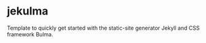 # jekulma

Template to quickly get started with the static-site generator Jekyll and CSS framework Bulma.

